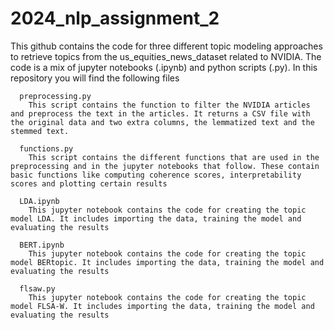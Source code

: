 # 2024_nlp_assignment_2

This github contains the code for three different topic modeling approaches to retrieve topics from the us_equities_news_dataset related to NVIDIA.
The code is a mix of jupyter notebooks (.ipynb) and python scripts (.py). In this repository you will find the following files

      preprocessing.py
        This script contains the function to filter the NVIDIA articles and preprocess the text in the articles. It returns a CSV file with the original data and two extra columns, the lemmatized text and the stemmed text.

      functions.py
        This script contains the different functions that are used in the preprocessing and in the jupyter notebooks that follow. These contain basic functions like computing coherence scores, interpretability scores and plotting certain results

      LDA.ipynb
        This jupyter notebook contains the code for creating the topic model LDA. It includes importing the data, training the model and evaluating the results

      BERT.ipynb
        This jupyter notebook contains the code for creating the topic model BERtopic. It includes importing the data, training the model and evaluating the results

      flsaw.py
        This jupyter notebook contains the code for creating the topic model FLSA-W. It includes importing the data, training the model and evaluating the results


